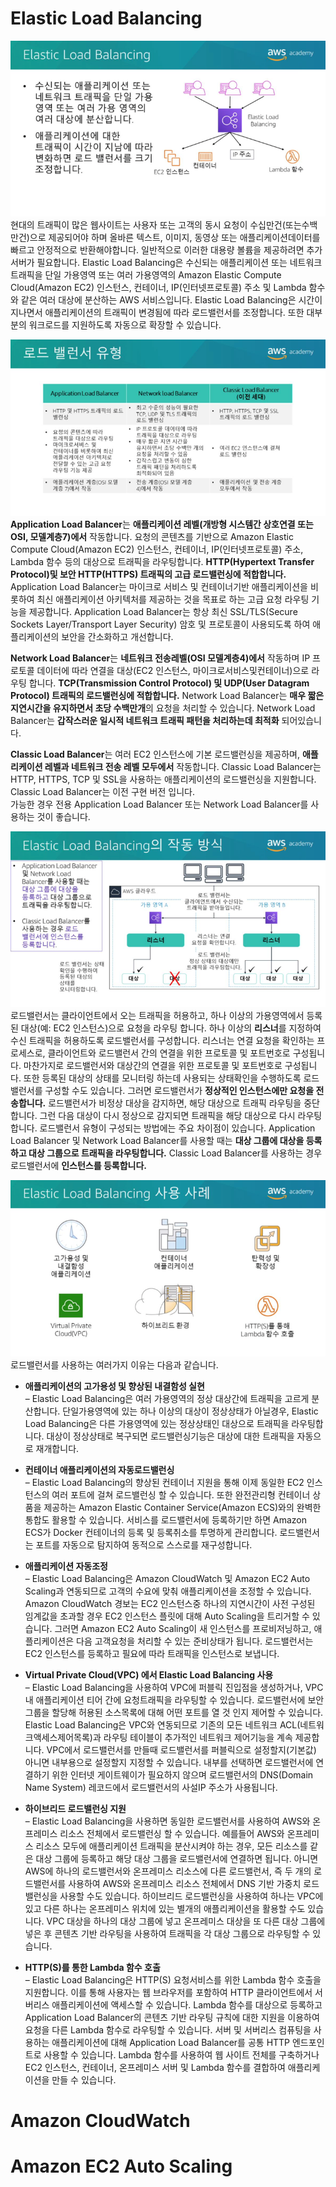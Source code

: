 # Elastic Load Balancing
![img.png](img.png)  
현대의 트래픽이 많은 웹사이트는 사용자 또는 고객의 동시 요청이 수십만건(또는수백만건)으로 제공되어야 하며 올바른 텍스트, 이미지, 동영상 또는 애플리케이션데이터를 빠르고 안정적으로 반환해야합니다. 
일반적으로 이러한 대용량 볼륨을 제공하려면 추가 서버가 필요합니다. 
Elastic Load Balancing은 수신되는 애플리케이션 또는 네트워크 트래픽을 단일 가용영역 또는 여러 가용영역의 Amazon Elastic Compute Cloud(Amazon EC2) 인스턴스, 컨테이너, IP(인터넷프로토콜) 주소 및 Lambda 함수와 같은 여러 대상에 분산하는 AWS 서비스입니다. 
Elastic Load Balancing은 시간이 지나면서 애플리케이션의 트래픽이 변경됨에 따라 로드밸런서를 조정합니다. 
또한 대부분의 워크로드를 지원하도록 자동으로 확장할 수 있습니다. 

![img_1.png](img_1.png)  
**Application Load Balancer**는 **애플리케이션 레벨(개방형 시스템간 상호연결 또는 OSI, 모델계층7)에서** 작동합니다. 
요청의 콘텐츠를 기반으로 Amazon Elastic Compute Cloud(Amazon EC2) 인스턴스, 컨테이너, IP(인터넷프로토콜) 주소, Lambda 함수 등의 대상으로 트래픽을 라우팅합니다. 
**HTTP(Hypertext Transfer Protocol)및 보안 HTTP(HTTPS) 트래픽의 고급 로드밸런싱에 적합합니다.** 
Application Load Balancer는 마이크로 서비스 및 컨테이너기반 애플리케이션을 비롯하여 최신 애플리케이션 아키텍처를 제공하는 것을 목표로 하는 고급 요청 라우팅 기능을 제공합니다. 
Application Load Balancer는 항상 최신 SSL/TLS(Secure Sockets Layer/Transport Layer Security) 암호 및 프로토콜이 사용되도록 하여 애플리케이션의 보안을 간소화하고 개선합니다.  

**Network Load Balancer**는 **네트워크 전송레벨(OSI 모델계층4)에서** 작동하며 IP 프로토콜 데이터에 따라 연결을 대상(EC2 인스턴스, 마이크로서비스및컨테이너)으로 라우팅 합니다. 
**TCP(Transmission Control Protocol) 및 UDP(User Datagram Protocol) 트래픽의 로드밸런싱에 적합합니다.** 
Network Load Balancer는 **매우 짧은 지연시간을 유지하면서 초당 수백만개**의 요청을 처리할 수 있습니다. 
Network Load Balancer는 **갑작스러운 일시적 네트워크 트래픽 패턴을 처리하는데 최적화** 되어있습니다.  

**Classic Load Balancer**는 여러 EC2 인스턴스에 기본 로드밸런싱을 제공하며, **애플리케이션 레벨과 네트워크 전송 레벨 모두에서** 작동합니다. 
Classic Load Balancer는 HTTP, HTTPS, TCP 및 SSL을 사용하는 애플리케이션의 로드밸런싱을 지원합니다. 
Classic Load Balancer는 이전 구현 버전 입니다.  
가능한 경우 전용 Application Load Balancer 또는 Network Load Balancer를 사용하는 것이 좋습니다. 

![img_2.png](img_2.png)  
로드밸런서는 클라이언트에서 오는 트래픽을 허용하고, 하나 이상의 가용영역에서 등록된 대상(예: EC2 인스턴스)으로 요청을 라우팅 합니다. 
하나 이상의 **리스너**를 지정하여 수신 트래픽을 허용하도록 로드밸런서를 구성합니다. 
리스너는 연결 요청을 확인하는 프로세스로, 클라이언트와 로드밸런서 간의 연결을 위한 프로토콜 및 포트번호로 구성됩니다. 
마찬가지로 로드밸런서와 대상간의 연결을 위한 프로토콜 및 포트번호로 구성됩니다. 
또한 등록된 대상의 상태를 모니터링 하는데 사용되는 상태확인을 수행하도록 로드밸런서를 구성할 수도 있습니다. 
그러면 로드밸런서가 **정상적인 인스턴스에만 요청을 전송합니다.** 
로드밸런서가 비정상 대상을 감지하면, 해당 대상으로 트래픽 라우팅을 중단합니다. 
그런 다음 대상이 다시 정상으로 감지되면 트래픽을 해당 대상으로 다시 라우팅 합니다. 
로드밸런서 유형이 구성되는 방법에는 주요 차이점이 있습니다. 
Application Load Balancer 및 Network Load Balancer를 사용할 때는 **대상 그룹에 대상을 등록하고 대상 그룹으로 트래픽을 라우팅합니다.** 
Classic Load Balancer를 사용하는 경우 로드밸런서에 **인스턴스를 등록합니다.**  

![img_3.png](img_3.png)  
로드밸런서를 사용하는 여러가지 이유는 다음과 같습니다. 
* **애플리케이션의 고가용성 및 향상된 내결함성 실현**  
  – Elastic Load Balancing은 여러 가용영역의 정상 대상간에 트래픽을 고르게 분산합니다. 단일가용영역에 있는 하나 이상의 대상이 정상상태가 아닐경우, Elastic Load Balancing은 다른 가용영역에 있는 정상상태인 대상으로 트래픽을 라우팅합니다. 대상이 정상상태로 복구되면 로드밸런싱기능은 대상에 대한 트래픽을 자동으로 재개합니다.
    
* **컨테이너 애플리케이션의 자동로드밸런싱**  
  – Elastic Load Balancing의 향상된 컨테이너 지원을 통해 이제 동일한 EC2 인스턴스의 여러 포트에 걸쳐 로드밸런싱 할 수 있습니다. 또한 완전관리형 컨테이너 상품을 제공하는 Amazon Elastic Container Service(Amazon ECS)와의 완벽한 통합도 활용할 수 있습니다. 
  서비스를 로드밸런서에 등록하기만 하면 Amazon ECS가 Docker 컨테이너의 등록 및 등록취소를 투명하게 관리합니다. 
  로드밸런서는 포트를 자동으로 탐지하여 동적으로 스스로를 재구성합니다.  
  
* **애플리케이션 자동조정**  
  – Elastic Load Balancing은 Amazon CloudWatch 및 Amazon EC2 Auto Scaling과 연동되므로 고객의 수요에 맞춰 애플리케이션을 조정할 수 있습니다. 
  Amazon CloudWatch 경보는 EC2 인스턴스중 하나의 지연시간이 사전 구성된 임계값을 초과할 경우 EC2 인스턴스 플릿에 대해 Auto Scaling을 트리거할 수 있습니다. 
  그러면 Amazon EC2 Auto Scaling이 새 인스턴스를 프로비저닝하고, 애플리케이션은 다음 고객요청을 처리할 수 있는 준비상태가 됩니다. 
  로드밸런서는 EC2 인스턴스를 등록하고 필요에 따라 트래픽을 인스턴스로 보냅니다.  

* **Virtual Private Cloud(VPC) 에서 Elastic Load Balancing 사용**  
  – Elastic Load Balancing을 사용하여 VPC에 퍼블릭 진입점을 생성하거나, VPC 내 애플리케이션 티어 간에 요청트래픽을 라우팅할 수 있습니다. 
  로드밸런서에 보안그룹을 할당해 허용된 소스목록에 대해 어떤 포트를 열 것 인지 제어할 수 있습니다. 
  Elastic Load Balancing은 VPC와 연동되므로 기존의 모든 네트워크 ACL(네트워크액세스제어목록)과 라우팅 테이블이 추가적인 네트워크 제어기능을 계속 제공합니다. 
  VPC에서 로드밸런서를 만들때 로드밸런서를 퍼블릭으로 설정할지(기본값) 아니면 내부용으로 설정할지 지정할 수 있습니다. 
  내부를 선택하면 로드밸런서에 연결하기 위한 인터넷 게이트웨이가 필요하지 않으며 로드밸런서의 DNS(Domain Name System) 레코드에서 로드밸런서의 사설IP 주소가 사용됩니다.
  
* **하이브리드 로드밸런싱 지원**  
  – Elastic Load Balancing을 사용하면 동일한 로드밸런서를 사용하여 AWS와 온프레미스 리소스 전체에서 로드밸런싱 할 수 있습니다. 
  예를들어 AWS와 온프레미스 리소스 모두에 애플리케이션 트래픽을 분산시켜야 하는 경우, 모든 리소스를 같은 대상 그룹에 등록하고 해당 대상 그룹을 로드밸런서에 연결하면 됩니다. 
  아니면 AWS에 하나의 로드밸런서와 온프레미스 리소스에 다른 로드밸런서, 즉 두 개의 로드밸런서를 사용하여 AWS와 온프레미스 리소스 전체에서 DNS 기반 가중치 로드 밸런싱을 사용할 수도 있습니다. 
  하이브리드 로드밸런싱을 사용하여 하나는 VPC에 있고 다른 하나는 온프레미스 위치에 있는 별개의 애플리케이션을 활용할 수도 있습니다. 
  VPC 대상을 하나의 대상 그룹에 넣고 온프레미스 대상을 또 다른 대상 그룹에 넣은 후 콘텐츠 기반 라우팅을 사용하여 트래픽을 각 대상 그룹으로 라우팅할 수 있습니다.
  
* **HTTP(S)를 통한 Lambda 함수 호출**  
  – Elastic Load Balancing은 HTTP(S) 요청서비스를 위한 Lambda 함수 호출을 지원합니다. 
  이를 통해 사용자는 웹 브라우저를 포함하여 HTTP 클라이언트에서 서버리스 애플리케이션에 액세스할 수 있습니다. 
  Lambda 함수를 대상으로 등록하고 Application Load Balancer의 콘텐츠 기반 라우팅 규칙에 대한 지원을 이용하여 요청을 다른 Lambda 함수로 라우팅할 수 있습니다. 
  서버 및 서버리스 컴퓨팅을 사용하는 애플리케이션에 대해 Application Load Balancer를 공통 HTTP 엔드포인트로 사용할 수 있습니다. 
  Lambda 함수를 사용하여 웹 사이트 전체를 구축하거나 EC2 인스턴스, 컨테이너, 온프레미스 서버 및 Lambda 함수를 결합하여 애플리케이션을 만들 수 있습니다.

# Amazon CloudWatch
# Amazon EC2 Auto Scaling